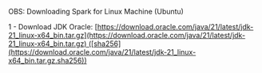 OBS: Downloading Spark for Linux Machine (Ubuntu)

1 - Download JDK Oracle: [https://download.oracle.com/java/21/latest/jdk-21_linux-x64_bin.tar.gz](https://download.oracle.com/java/21/latest/jdk-21_linux-x64_bin.tar.gz) ([sha256](https://download.oracle.com/java/21/latest/jdk-21_linux-x64_bin.tar.gz.sha256))
